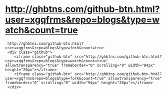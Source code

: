 #    http://ghbtns.com/github-btn.html?user=xgqfrms&repo=blogs&type=watch&count=true
     http://ghbtns.com/github-btn.html?user=xgqfrms&repo=blogs&type=fork&count=true
     <div class="github">
     	<iframe class="github-btn" src="http://ghbtns.com/github-btn.html?user=xgqfrms&repo=blogs&type=watch&count=true" allowtransparency="true" frameborder="0" scrolling="0" width="94px" height="20px"></iframe>
     	<iframe class="github-btn" src="http://ghbtns.com/github-btn.html?user=xgqfrms&repo=blogs&type=fork&count=true" allowtransparency="true" frameborder="0" scrolling="0" width="94px" height="20px"></iframe>
     </div>
